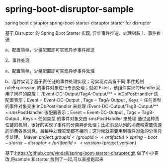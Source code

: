 # spring-boot-disruptor-sample
spring boot disruptor
spring-boot-starter-disruptor
starter for disruptor

基于 Disruptor 的 Spring Boot Starter 实现, 异步事件推送、处理封装
1、事件推送

a、配置简单，少量配置即可实现异步事件推送

2、事件处理

a、配置简单，少量配置即可实现异步事件处理

b、组件实现了基于责任链的事件处理实现；可实现对具备不同 事件规则 ruleExpression  的事件对象进行专责处理；就如 Filter，该组件实现的Handler采用了同样的原理；
/Event-DC-Output/TagA-Output/** = inDbPostHandler 该配置表示；Event = Event-DC-Output , Tags = TagA-Output , Keys = 任何类型 的事件对象交由 inDbPostHandler 来处理
/Event-DC-Output/TagB-Output/** = smsPostHandler 该配置表示；Event = Event-DC-Output , Tags = TagB-Output , Keys = 任何类型 的事件对象交由 smsPostHandler 来处理
通过这种责任链的机制，很好的实现了事件的分类异步处理；比如消息队列的消费端需要快速的消费各类消息，且每种处理实现都不相同；这时候就需要用到事件对象的分类异步处理。
Maven
<dependency>
	<groupId>${project.groupId}</groupId>
	<artifactId>spring-boot-starter-disruptor</artifactId>
	<version>${project.version}</version>
</dependency>


基于:https://github.com/vindell/spring-boot-starter-disruptor.git
做了小小更改,将sample 和starter 放到了一起,可以直接跑起来
